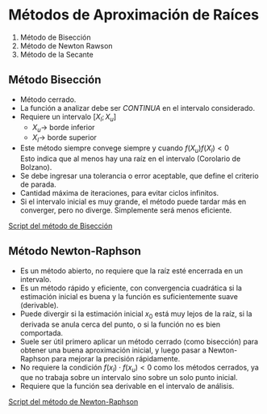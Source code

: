 # Métodos de Aproximación de Raíces
1. Método de Bisección
2. Método de Newton Rawson
3. Método de la Secante

## Método Bisección
* Método cerrado.  
* La función a analizar debe ser *CONTINUA* en el intervalo considerado.  
* Requiere un intervalo $[X_l ; X_u]$
    * $X_u \rightarrow$ borde inferior
    * $X_l\rightarrow$  borde superior  
* Este método siempre convege siempre y cuando $f(X_u)f(X_l)<0$  
Esto indica que al menos hay una raíz en el intervalo (Corolario de Bolzano).  
* Se debe ingresar una tolerancia o error aceptable, que define el criterio de parada.  
* Cantidad máxima de iteraciones, para evitar ciclos infinitos.  
* Si el intervalo inicial es muy grande, el método puede tardar más en converger, pero no diverge. Simplemente será menos eficiente.  

[Script del método de Bisección](./metodoBiseccion.py)

## Método Newton-Raphson  
* Es un método abierto, no requiere que la raíz esté encerrada en un intervalo.  
* Es un método rápido y eficiente, con convergencia cuadrática si la estimación inicial es buena y la función es suficientemente suave (derivable).
* Puede divergir si la estimación inicial $x_0$​ está muy lejos de la raíz, si la derivada se anula cerca del punto, o si la función no es bien comportada.  
* Suele ser útil primero aplicar un método cerrado (como bisección) para obtener una buena aproximación inicial, y luego pasar a Newton-Raphson para mejorar la precisión rápidamente.
* No requiere la condición $f(x_l​) \cdot f(x_u​) < 0$ como los métodos cerrados, ya que no trabaja sobre un intervalo sino sobre un solo punto inicial.
* Requiere que la función sea derivable en el intervalo de análisis.

[Script del método de Newton-Raphson](./metodoNewton.py)